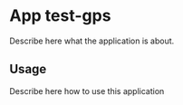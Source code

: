 # App test-gps

Describe here what the application is about.

## Usage

Describe here how to use this application
